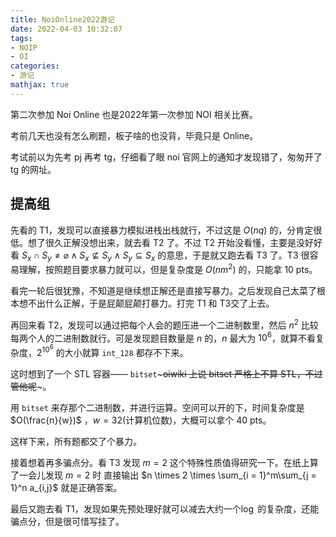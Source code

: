 ```yaml
---
title: NoiOnline2022游记
date: 2022-04-03 10:32:07
tags:
- NOIP
- OI
categories:
- 游记
mathjax: true
---
```


第二次参加 Noi Online 也是2022年第一次参加 NOI 相关比赛。

<!-- more -->

考前几天也没有怎么刷题，板子啥的也没背，毕竟只是 Online。

考试前以为先考 pj 再考 tg，仔细看了眼 noi 官网上的通知才发现错了，匆匆开了 tg 的网址。

## 提高组

先看的 T1，发现可以直接暴力模拟进栈出栈就行，不过这是 $O(nq)$ 的，分肯定很低。想了很久正解没想出来，就去看 T2 了。不过 T2 开始没看懂，主要是没好好看 $S_x \cap S_y \ne \varnothing \land S_x \nsubseteq S_y \land S_y \subseteq S_x$ 的意思，于是就又跑去看 T3 了。T3 很容易理解，按照题目要求暴力就可以，但是复杂度是  $O(nm^2)$  的，只能拿 10 pts。

看完一轮后很犹豫，不知道是继续想正解还是直接写暴力。之后发现自己太菜了根本想不出什么正解，于是屁颠屁颠打暴力。打完 T1 和 T3交了上去。

再回来看 T2，发现可以通过把每个人会的题压进一个二进制数里，然后 $n^2$ 比较每两个人的二进制数就行。可是发现题目数量是 $n$ 的，$n$ 最大为 $10^6$，就算不看复杂度，$2 ^ {10 ^6}$ 的大小就算 `int_128` 都存不下来。

这时想到了一个 STL 容器—— `bitset`~~~oiwiki 上说 bitset 严格上不算 STL，不过管他呢~~~。

用 `bitset`  来存那个二进制数，并进行运算。空间可以开的下，时间复杂度是 $O(\frac{n}{w})$ ，$w = 32$(计算机位数)，大概可以拿个 40 pts。

这样下来，所有题都交了个暴力。

接着想着再多骗点分。看 T3 发现 $m = 2$ 这个特殊性质值得研究一下。在纸上算了一会儿发现 $m = 2$ 时 直接输出 $n \times 2 \times \sum_{i = 1}^m\sum_{j = 1}^n a_{i,j}$ 就是正确答案。

最后又跑去看 T1，发现如果先预处理好就可以减去大约一个$\log$ 的复杂度，还能骗点分，但是很可惜写挂了。

